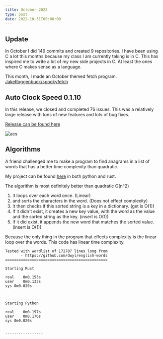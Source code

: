 ```yaml
---
title: October 2022
type: post
date: 2022-10-31T00:00:00
---
```


## Update

In October I did 146 commits and created 9 repositories. I have been using C a lot this months because my class I am currently taking is in C. This has inspired me to write a lot of my new side projects in C. At least the ones where C makes sense as a language.

This month, I made an October themed fetch program.
[JakeRoggenbuck/spookyfetch](https://github.com/JakeRoggenbuck/spookyfetch)

## Auto Clock Speed 0.1.10

In this release, we closed and completed 76 issues. This was a relatively large release with tons of new features and lots of bug fixes.

[Release can be found here](https://github.com/JakeRoggenbuck/auto-clock-speed/releases/tag/0.1.10)

![acs](https://user-images.githubusercontent.com/35516367/199084229-aee15ac5-bd86-41e9-b7fc-22517e21e6f0.png)

## Algorithms

A friend challenged me to make a program to find anagrams in a list of words that has a better time complexity than quadratic.

My project can be found [here](https://github.com/JakeRoggenbuck/anagram) in both python and rust.

The algorithm is most definitely better than quadratic O(n^2)

1. It loops over each word once. (Linear)
2. and sorts the characters in the word. (Does not effect complexity)
3. It then checks if this sorted string is a key in a dictionary. (get is O(1))
4. If it didn't exist, it creates a new key value, with the word as the value and the sorted string as the key. (insert is O(1))
5. If it did exist, it appends the new word that matches the sorted value. (insert is O(1))

Because the only thing in the program that effects complexity is the linear loop over the words. This code has linear time complexity.

```
Tested with wordlist of 172787 lines long from
       - https://github.com/dwyl/english-words
==============================================

Starting Rust

real	0m0.153s
user	0m0.133s
sys	0m0.020s


-----------------
Starting Python

real	0m0.197s
user	0m0.176s
sys	0m0.020s


-----------------
```

